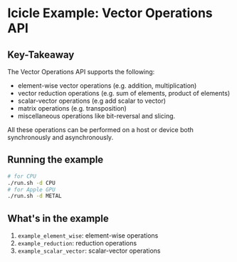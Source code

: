 # Icicle Example: Vector Operations API

## Key-Takeaway

The Vector Operations API supports the following:

 - element-wise vector operations (e.g. addition, multiplication)
 - vector reduction operations (e.g. sum of elements, product of elements)
 - scalar-vector operations (e.g add scalar to vector)
 - matrix operations (e.g. transposition)
 - miscellaneous operations like bit-reversal and slicing. 
 
 All these operations can be performed on a host or device both synchronously and asynchronously.

## Running the example

```sh
# for CPU
./run.sh -d CPU
# for Apple GPU
./run.sh -d METAL
```

## What's in the example

1. `example_element_wise`: element-wise operations
2. `example_reduction`: reduction operations
3. `example_scalar_vector`: scalar-vector operations

